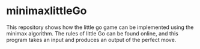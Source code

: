 # minimaxlittleGo
This repository shows how the little go game can be implemented using the minimax algorithm. The rules of little Go can be found online, and this program takes an input and produces an output of the perfect move. 
